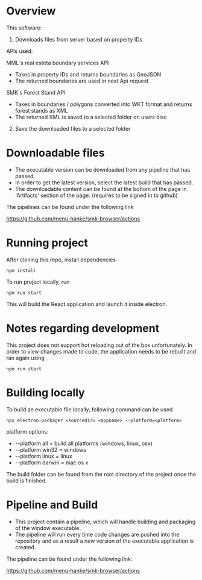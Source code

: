 # Overview

This software:

1.  Downloads files from server based on property IDs
 
 APIs used: 

MML´s real esteta boundary services API
- Takes in property IDs and returns boundaries as GeoJSON
- The returned boundaries are used in next Api request 

SMK´s Forest Stand API
- Takes in boundaries / polygons converted into WKT format and returns forest stands as XML
- The returned XML is saved to a selected folder on users disc


2. Save the downloaded files to a selected folder 






# Downloadable files

- The executable version can be downloaded from any pipeline that has passed.
- In order to get the latest version, select the latest build that has passed.
- The downloadable content can be found at the bottom of the page in 'Artifacts' section of the page. (requires to be signed in to github)

The pipelines can be found under the following link

https://github.com/menu-hanke/smk-browser/actions

# Running project

After cloning this repo, install dependencies

`npm install`

To run project locally, run

`npm run start`

This will build the React application and launch it inside electron.

# Notes regarding development

This project does not support hot reloading out of the box unfortunately.
In order to view changes made to code, the application needs to be rebuilt and ran again using

`npm run start`

# Building locally

To build an executable file locally, following command can be used

`npx electron-packager <sourcedir> <appname> --platform=<platform>`

platform options:
- --platform all    = build all platforms (windows, linux, osx)
- --platform win32  = windows
- --platform linux  = linux
- --platform darwin = mac os x

 The build folder can be found from the root directory of the project once the build is finished.

# Pipeline and Build

- This project contain a pipeline, which will handle building and packaging of the window executable.
- The pipeline will run every time code changes are pushed into the repository and as a result a new version of the executable application is created.

The pipeline can be found under the following link:

https://github.com/menu-hanke/smk-browser/actions


